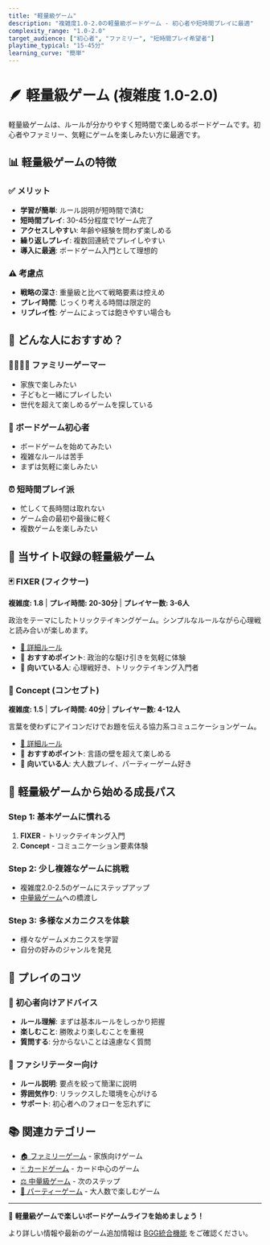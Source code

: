 ```yaml
---
title: "軽量級ゲーム"
description: "複雑度1.0-2.0の軽量級ボードゲーム - 初心者や短時間プレイに最適"
complexity_range: "1.0-2.0"
target_audience: ["初心者", "ファミリー", "短時間プレイ希望者"]
playtime_typical: "15-45分"
learning_curve: "簡単"
---
```


# 🪶 軽量級ゲーム (複雑度 1.0-2.0)

軽量級ゲームは、ルールが分かりやすく短時間で楽しめるボードゲームです。初心者やファミリー、気軽にゲームを楽しみたい方に最適です。

## 📊 軽量級ゲームの特徴

### ✅ メリット
- **学習が簡単**: ルール説明が短時間で済む
- **短時間プレイ**: 30-45分程度で1ゲーム完了
- **アクセスしやすい**: 年齢や経験を問わず楽しめる
- **繰り返しプレイ**: 複数回連続でプレイしやすい
- **導入に最適**: ボードゲーム入門として理想的

### ⚠️ 考慮点
- **戦略の深さ**: 重量級と比べて戦略要素は控えめ
- **プレイ時間**: じっくり考える時間は限定的
- **リプレイ性**: ゲームによっては飽きやすい場合も

## 🎯 どんな人におすすめ？

### 👨‍👩‍👧‍👦 ファミリーゲーマー
- 家族で楽しみたい
- 子どもと一緒にプレイしたい
- 世代を超えて楽しめるゲームを探している

### 🔰 ボードゲーム初心者
- ボードゲームを始めてみたい
- 複雑なルールは苦手
- まずは気軽に楽しみたい

### ⏰ 短時間プレイ派
- 忙しくて長時間は取れない
- ゲーム会の最初や最後に軽く
- 複数ゲームを楽しみたい

## 🎲 当サイト収録の軽量級ゲーム

<div class="game-category-grid" data-complexity-filter="1.0-2.0">

### 🃏 FIXER (フィクサー)
**複雑度: 1.8** | **プレイ時間: 20-30分** | **プレイヤー数: 3-6人**

政治をテーマにしたトリックテイキングゲーム。シンプルなルールながら心理戦と読み合いが楽しめます。

- [📖 詳細ルール](../games/fixer.md)
- 💭 **おすすめポイント**: 政治的な駆け引きを気軽に体験
- 🎯 **向いている人**: 心理戦好き、トリックテイキング入門者

### 🎨 Concept (コンセプト)
**複雑度: 1.5** | **プレイ時間: 40分** | **プレイヤー数: 4-12人**

言葉を使わずにアイコンだけでお題を伝える協力系コミュニケーションゲーム。

- [📖 詳細ルール](../games/concept.md)
- 💭 **おすすめポイント**: 言語の壁を超えて楽しめる
- 🎯 **向いている人**: 大人数プレイ、パーティーゲーム好き

</div>

## 🚀 軽量級ゲームから始める成長パス

### Step 1: 基本ゲームに慣れる
1. **FIXER** - トリックテイキング入門
2. **Concept** - コミュニケーション要素体験

### Step 2: 少し複雑なゲームに挑戦
- 複雑度2.0-2.5のゲームにステップアップ
- [中量級ゲーム](complexity-medium.md)への橋渡し

### Step 3: 多様なメカニクスを体験
- 様々なゲームメカニクスを学習
- 自分の好みのジャンルを発見

## 🎯 プレイのコツ

### 🔰 初心者向けアドバイス
- **ルール理解**: まずは基本ルールをしっかり把握
- **楽しむこと**: 勝敗より楽しむことを重視
- **質問する**: 分からないことは遠慮なく質問

### 👥 ファシリテーター向け
- **ルール説明**: 要点を絞って簡潔に説明
- **雰囲気作り**: リラックスした環境を心がける
- **サポート**: 初心者へのフォローを忘れずに

## 📚 関連カテゴリー

- [🏠 ファミリーゲーム](family.md) - 家族向けゲーム
- [🃏 カードゲーム](card-games.md) - カード中心のゲーム
- [⚖️ 中量級ゲーム](complexity-medium.md) - 次のステップ
- [🎉 パーティーゲーム](party.md) - 大人数で楽しむゲーム

---

<div class="category-footer">
<p>🎲 <strong>軽量級ゲームで楽しいボードゲームライフを始めましょう！</strong></p>
<p>より詳しい情報や最新のゲーム追加情報は <a href="../resources/bgg-integration.md">BGG統合機能</a> をご確認ください。</p>
</div>